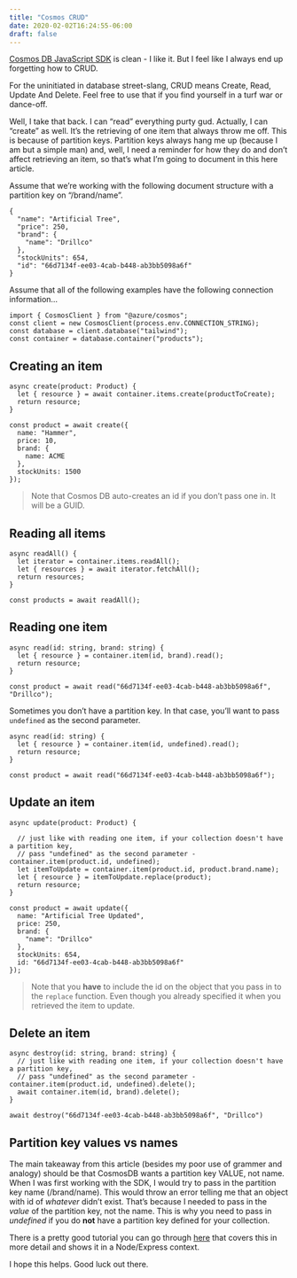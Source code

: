 ```yaml
---
title: "Cosmos CRUD"
date: 2020-02-02T16:24:55-06:00
draft: false
---
```


[Cosmos DB JavaScript SDK](https://docs.microsoft.com/azure/cosmos-db/sql-api-nodejs-application?WT.mc_id=personal-blog-buhollan) is clean - I like it. But I feel like I always end up forgetting how to CRUD.

For the uninitiated in database street-slang, CRUD means Create, Read, Update And Delete. Feel free to use that if you find yourself in a turf war or dance-off.

Well, I take that back. I can “read” everything purty gud. Actually, I can “create” as well. It’s the retrieving of one item that always throw me off. This is because of partition keys. Partition keys always hang me up (because I am but a simple man) and, well, I need a reminder for how they do and don’t affect retrieving an item, so that’s what I’m going to document in this here article.

Assume that we’re working with the following document structure with a partition key on “/brand/name”.

<div class="highlight">

    {
      "name": "Artificial Tree",
      "price": 250,
      "brand": {
        "name": "Drillco"
      },
      "stockUnits": 654,
      "id": "66d7134f-ee03-4cab-b448-ab3bb5098a6f"
    }

</div>

Assume that all of the following examples have the following connection information…

<div class="highlight">

    import { CosmosClient } from "@azure/cosmos";
    const client = new CosmosClient(process.env.CONNECTION_STRING);
    const database = client.database("tailwind");
    const container = database.container("products");

</div>

## Creating an item

<div class="highlight">

    async create(product: Product) {
      let { resource } = await container.items.create(productToCreate);
      return resource;
    }

    const product = await create({
      name: "Hammer",
      price: 10,
      brand: {
        name: ACME
      },
      stockUnits: 1500
    });

</div>

> Note that Cosmos DB auto-creates an id if you don’t pass one in. It will be a GUID.

## Reading all items

<div class="highlight">

    async readAll() {
      let iterator = container.items.readAll();
      let { resources } = await iterator.fetchAll();
      return resources;
    }

    const products = await readAll();

</div>

## Reading one item

<div class="highlight">

    async read(id: string, brand: string) {
      let { resource } = container.item(id, brand).read();
      return resource;
    }

    const product = await read("66d7134f-ee03-4cab-b448-ab3bb5098a6f", "Drillco");

</div>

Sometimes you don’t have a partition key. In that case, you’ll want to pass `undefined` as the second parameter.

<div class="highlight">

    async read(id: string) {
      let { resource } = container.item(id, undefined).read();
      return resource;
    }

    const product = await read("66d7134f-ee03-4cab-b448-ab3bb5098a6f");

</div>

## Update an item

<div class="highlight">

    async update(product: Product) {

      // just like with reading one item, if your collection doesn't have a partition key,
      // pass "undefined" as the second parameter - container.item(product.id, undefined);
      let itemToUpdate = container.item(product.id, product.brand.name);
      let { resource } = itemToUpdate.replace(product);
      return resource;
    }

    const product = await update({
      name: "Artificial Tree Updated",
      price: 250,
      brand: {
        "name": "Drillco"
      },
      stockUnits: 654,
      id: "66d7134f-ee03-4cab-b448-ab3bb5098a6f"
    });

</div>

> Note that you **have** to include the id on the object that you pass in to the `replace` function. Even though you already specified it when you retrieved the item to update.

## Delete an item

<div class="highlight">

    async destroy(id: string, brand: string) {
      // just like with reading one item, if your collection doesn't have a partition key,
      // pass "undefined" as the second parameter - container.item(product.id, undefined).delete();
      await container.item(id, brand).delete();
    }

    await destroy("66d7134f-ee03-4cab-b448-ab3bb5098a6f", "Drillco")

</div>

## Partition key values vs names

The main takeaway from this article (besides my poor use of grammer and analogy) should be that CosmosDB wants a partition key VALUE, not name. When I was first working with the SDK, I would try to pass in the partition key name (/brand/name). This would throw an error telling me that an object with id of _whatever_ didn’t exist. That’s because I needed to pass in the _value_ of the partition key, not the name. This is why you need to pass in _undefined_ if you do **not** have a partition key defined for your collection.

There is a pretty good tutorial you can go through [here](https://docs.microsoft.com/azure/cosmos-db/sql-api-nodejs-application?WT.mc_id=personal-blog-buhollan) that covers this in more detail and shows it in a Node/Express context.

I hope this helps. Good luck out there.